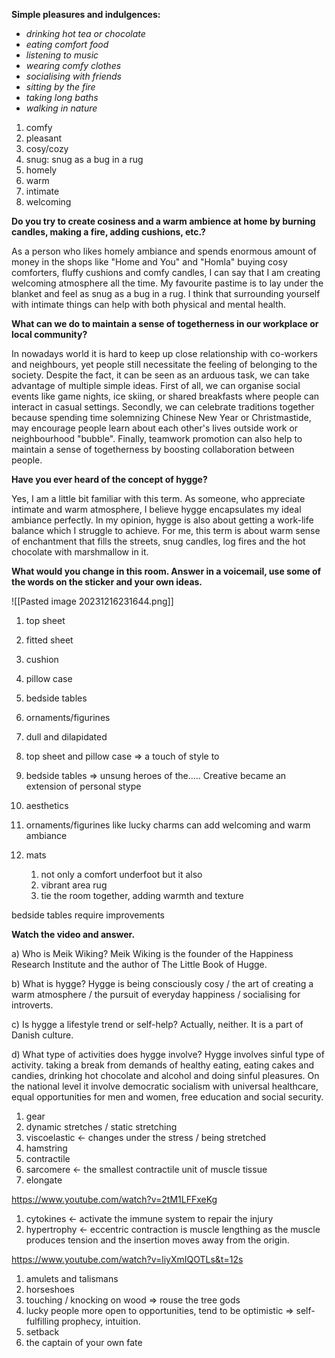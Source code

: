 
**Simple pleasures and indulgences:**
- _drinking hot tea or chocolate_
- _eating comfort food_
- _listening to music_
- _wearing comfy clothes_
- _socialising with friends_
- _sitting by the fire_
- _taking long baths_
- _walking in nature_

1. comfy
2. pleasant
3. cosy/cozy
4. snug: snug as a bug in a rug
5. homely
6. warm
7. intimate
8. welcoming

**Do you try to create cosiness and a warm ambience at home by burning candles, making a fire, adding cushions, etc.?**

As a person who likes homely ambiance and spends enormous amount of money in the shops like "Home and You" and "Homla" buying cosy comforters, fluffy cushions and comfy candles, I can say that I am creating welcoming atmosphere all the time. My favourite pastime is to lay under the blanket and feel as snug as a bug in a rug. I think that surrounding yourself with intimate things can help with both physical and mental health.

**What can we do to maintain a sense of togetherness in our workplace or local community?**

In nowadays world it is hard to keep up close relationship with co-workers and neighbours, yet people still necessitate the feeling of belonging to the society. Despite the fact, it can be seen as an arduous task, we can take advantage of multiple simple ideas. First of all, we can organise social events like game nights, ice skiing, or shared breakfasts where people can interact in casual settings. Secondly, we can celebrate traditions together because spending time solemnizing Chinese New Year or Christmastide, may encourage people learn about each other's lives outside work or neighbourhood "bubble". Finally, teamwork promotion can also help to maintain a sense of togetherness by boosting collaboration between people.

**Have you ever heard of the concept of hygge?**

Yes, I am a little bit familiar with this term. As someone, who appreciate intimate and warm atmosphere, I believe hygge encapsulates my ideal ambiance perfectly. In my opinion, hygge is also about getting a work-life balance which I struggle to achieve. For me, this term is about warm sense of enchantment that fills the streets, snug candles, log fires and the hot chocolate with marshmallow in it. 

**What would you change in this room. Answer in a voicemail, use some of the words on the sticker and your own ideas.**

![[Pasted image 20231216231644.png]]

1. top sheet
2. fitted sheet
3. cushion
4. pillow case
5. bedside tables
6. ornaments/figurines

1. dull and dilapidated
2. top sheet and pillow case => a touch of style to 
5. bedside tables => unsung heroes of the..... Creative became an extension of personal stype
6. aesthetics
7. ornaments/figurines like lucky charms can add welcoming and warm ambiance
8. mats
	1. not only a comfort underfoot but it also 
	2. vibrant area rug
	3. tie the room together, adding warmth and texture

bedside tables require improvements 

**Watch the video and answer.**

a) Who is Meik Wiking? Meik Wiking is the founder of the Happiness Research Institute and the author of The Little Book of Hugge. 

b) What is hygge? Hygge is being consciously cosy / the art of creating a warm atmosphere / the pursuit of everyday happiness / socialising for introverts.

c) Is hygge a lifestyle trend or self-help? Actually, neither. It is a part of Danish culture.

d) What type of activities does hygge involve? Hygge involves sinful type of activity. taking a break from demands of healthy eating, eating cakes and candies, drinking hot chocolate and alcohol and doing sinful pleasures. On the national level it involve democratic socialism with universal healthcare, equal opportunities for men and women, free education and social security. 

1. gear
2. dynamic stretches / static stretching
3. viscoelastic <- changes under the stress / being stretched
4. hamstring
5. contractile
6. sarcomere <- the smallest contractile unit of muscle tissue
7. elongate

https://www.youtube.com/watch?v=2tM1LFFxeKg

1. cytokines <- activate the immune system to repair the injury
2. hypertrophy <- eccentric contraction is muscle lengthing as the muscle produces tension and the insertion moves away from the origin.

https://www.youtube.com/watch?v=liyXmIQOTLs&t=12s

1. amulets and talismans
2. horseshoes 
3. touching / knocking on wood => rouse the tree gods
4. lucky people more open to opportunities, tend to be optimistic => self-fulfilling prophecy, intuition. 
5. setback
6. the captain of your own fate